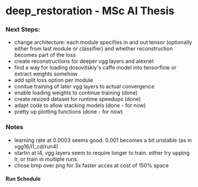 # deep_restoration - MSc AI Thesis

### Next Steps:
- change architecture: each module specifies in and out tensor (optionally either from last module or classifier) and whether reconstruction becomes part of the loss
- create reconstructions for deeper vgg layers and alexnet
- find a way for loading dosovitskiy's caffe model into tensorflow or extract weights somehow
- add split loss option per module
- conitue training of later vgg layers to actual convergence
- enable loading weights to continue training (done)
- create resized dataset for runtime speedups (done)
- adapt code to allow stacking models (done - for now)
- pretty up plotting functions (done - for now)


### Notes
- learning rate at 0.0003 seems good. 0.001 becomes a bit unstable (as in vgg16/l1_cd/run4)
- startin at l4, vgg layers seem to require longer to train. either try upping lr, or train in multiple runs.
- chose bmp over png for 3x faster acces at cost of 150% space

#### Run Schedule

